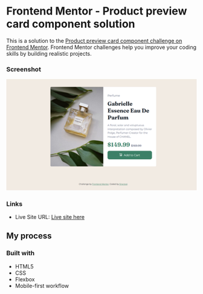 # Frontend Mentor - Product preview card component solution

This is a solution to the [Product preview card component challenge on Frontend Mentor](https://www.frontendmentor.io/challenges/product-preview-card-component-GO7UmttRfa). Frontend Mentor challenges help you improve your coding skills by building realistic projects. 



### Screenshot

![screenshot of desktop version](./screenshot.png)



### Links

- Live Site URL: [Live site here](https://product-preview-card-component-beta-jade.vercel.app/)

## My process

### Built with

- HTML5
- CSS
- Flexbox
- Mobile-first workflow
